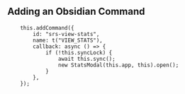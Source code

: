 ## Adding an Obsidian Command

        this.addCommand({
            id: "srs-view-stats",
            name: t("VIEW_STATS"),
            callback: async () => {
                if (!this.syncLock) {
                    await this.sync();
                    new StatsModal(this.app, this).open();
                }
            },
        });
